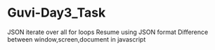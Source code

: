 # Guvi-Day3_Task
JSON iterate over all for loops
Resume using JSON format
Difference between window,screen,document in javascript
